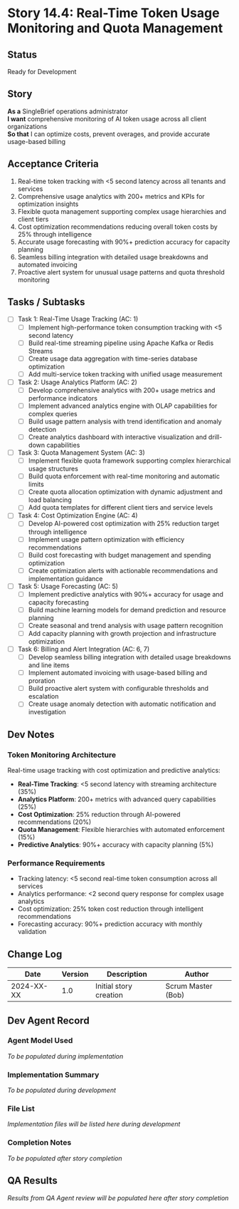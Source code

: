 # Story 14.4: Real-Time Token Usage Monitoring and Quota Management

## Status
Ready for Development

## Story
**As a** SingleBrief operations administrator  
**I want** comprehensive monitoring of AI token usage across all client organizations  
**So that** I can optimize costs, prevent overages, and provide accurate usage-based billing

## Acceptance Criteria
1. Real-time token tracking with <5 second latency across all tenants and services
2. Comprehensive usage analytics with 200+ metrics and KPIs for optimization insights
3. Flexible quota management supporting complex usage hierarchies and client tiers
4. Cost optimization recommendations reducing overall token costs by 25% through intelligence
5. Accurate usage forecasting with 90%+ prediction accuracy for capacity planning
6. Seamless billing integration with detailed usage breakdowns and automated invoicing
7. Proactive alert system for unusual usage patterns and quota threshold monitoring

## Tasks / Subtasks
- [ ] Task 1: Real-Time Usage Tracking (AC: 1)
  - [ ] Implement high-performance token consumption tracking with <5 second latency
  - [ ] Build real-time streaming pipeline using Apache Kafka or Redis Streams
  - [ ] Create usage data aggregation with time-series database optimization
  - [ ] Add multi-service token tracking with unified usage measurement
- [ ] Task 2: Usage Analytics Platform (AC: 2)
  - [ ] Develop comprehensive analytics with 200+ usage metrics and performance indicators
  - [ ] Implement advanced analytics engine with OLAP capabilities for complex queries
  - [ ] Build usage pattern analysis with trend identification and anomaly detection
  - [ ] Create analytics dashboard with interactive visualization and drill-down capabilities
- [ ] Task 3: Quota Management System (AC: 3)
  - [ ] Implement flexible quota framework supporting complex hierarchical usage structures
  - [ ] Build quota enforcement with real-time monitoring and automatic limits
  - [ ] Create quota allocation optimization with dynamic adjustment and load balancing
  - [ ] Add quota templates for different client tiers and service levels
- [ ] Task 4: Cost Optimization Engine (AC: 4)
  - [ ] Develop AI-powered cost optimization with 25% reduction target through intelligence
  - [ ] Implement usage pattern optimization with efficiency recommendations
  - [ ] Build cost forecasting with budget management and spending optimization
  - [ ] Create optimization alerts with actionable recommendations and implementation guidance
- [ ] Task 5: Usage Forecasting (AC: 5)
  - [ ] Implement predictive analytics with 90%+ accuracy for usage and capacity forecasting
  - [ ] Build machine learning models for demand prediction and resource planning
  - [ ] Create seasonal and trend analysis with usage pattern recognition
  - [ ] Add capacity planning with growth projection and infrastructure optimization
- [ ] Task 6: Billing and Alert Integration (AC: 6, 7)
  - [ ] Develop seamless billing integration with detailed usage breakdowns and line items
  - [ ] Implement automated invoicing with usage-based billing and proration
  - [ ] Build proactive alert system with configurable thresholds and escalation
  - [ ] Create usage anomaly detection with automatic notification and investigation

## Dev Notes

### Token Monitoring Architecture
Real-time usage tracking with cost optimization and predictive analytics:
- **Real-Time Tracking**: <5 second latency with streaming architecture (35%)
- **Analytics Platform**: 200+ metrics with advanced query capabilities (25%)
- **Cost Optimization**: 25% reduction through AI-powered recommendations (20%)
- **Quota Management**: Flexible hierarchies with automated enforcement (15%)
- **Predictive Analytics**: 90%+ accuracy with capacity planning (5%)

### Performance Requirements
- Tracking latency: <5 second real-time token consumption across all services
- Analytics performance: <2 second query response for complex usage analytics
- Cost optimization: 25% token cost reduction through intelligent recommendations
- Forecasting accuracy: 90%+ prediction accuracy with monthly validation

## Change Log
| Date | Version | Description | Author |
|------|---------|-------------|---------|
| 2024-XX-XX | 1.0 | Initial story creation | Scrum Master (Bob) |

## Dev Agent Record

### Agent Model Used
*To be populated during implementation*

### Implementation Summary
*To be populated during development*

### File List
*Implementation files will be listed here during development*

### Completion Notes
*To be populated after story completion*

## QA Results
*Results from QA Agent review will be populated here after story completion*